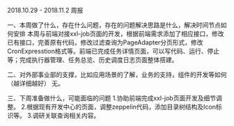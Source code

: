 2018.10.29 - 2018.11.2 周报

一、本周做了什么，存在什么问题，存在的问题解决思路是什么，解决时间节点如何安排 
本周与前端对接xxl-job页面的开发，根据前端需求添加了相应接口，修改已有接口，完善原有代码，修改过滤查询为PageAdapter分页形式，修改CronExpresstion格式等。前端已完成任务详情页面，可以写代码、运行、停止等；完成执行器管理、任务总览、历史调度日志页面整体搭建。

二、对外部事业部的支撑，比如应用场景的了解，业务的支持，组件的开发等如何（越详细越好） 
无。

三、下周准备做什么，可能面临的问题 
1.协助前端完成xxl-job页面开发及细节调整。
2.根据现有开发中心的页面，调整zeppelin代码，添加目录树结构及Icon标识等。
3.调研关联查询相关内容。